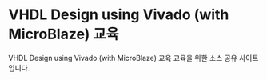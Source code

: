 # VHDL Design using Vivado (with MicroBlaze) 교육
VHDL Design using Vivado (with MicroBlaze) 교육 교육을 위한 소스 공유 사이트 입니다.

